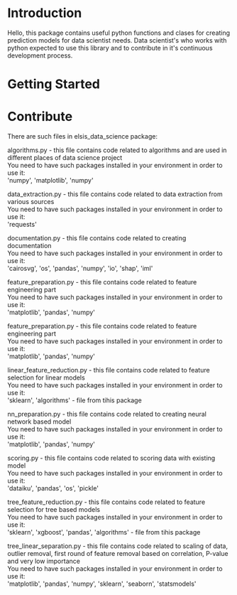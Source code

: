 # Introduction 
Hello, this package contains useful python functions and clases for creating prediction models for data scientist needs. 
Data scientist's who works with python expected to use this library and to contribute in it's continuous development process.

# Getting Started


 

# Contribute
There are such files in elsis_data_science package:

algorithms.py  - this file contains code related to algorithms and are used in different places of data science project <br>
    You need to have such packages installed in your environment in order to use it:<br>
    'numpy', 'matplotlib', 'numpy'<br>

data_extraction.py - this file contains code related to data extraction from various sources<br>
    You need to have such packages installed in your environment in order to use it:<br>
    'requests'<br>

documentation.py - this file contains code related to creating documentation<br>
    You need to have such packages installed in your environment in order to use it:<br>
    'cairosvg', 'os', 'pandas', 'numpy', 'io', 'shap', 'iml'<br>

feature_preparation.py - this file contains code related to feature engineering part<br>
    You need to have such packages installed in your environment in order to use it:<br>
    'matplotlib', 'pandas', 'numpy'<br>

feature_preparation.py - this file contains code related to feature engineering part<br>
    You need to have such packages installed in your environment in order to use it:<br>
    'matplotlib', 'pandas', 'numpy'<br>

linear_feature_reduction.py - this file contains code related to feature selection for linear models<br>
    You need to have such packages installed in your environment in order to use it:<br>
    'sklearn', 'algorithms' -  file from tihis package<br>

nn_preparation.py - this file contains code related to creating neural network based model<br>
    You need to have such packages installed in your environment in order to use it:<br>
    'matplotlib', 'pandas', 'numpy'<br>
    
scoring.py - this file contains code related to scoring data with existing model<br>
    You need to have such packages installed in your environment in order to use it:<br>
    'dataiku', 'pandas', 'os', 'pickle'<br>

tree_feature_reduction.py - this file contains code related to feature selection for tree based models<br>
    You need to have such packages installed in your environment in order to use it:<br>
    'sklearn', 'xgboost', 'pandas', 'algorithms' -  file from tihis package<br>

tree_linear_separation.py - this file contains code related to scaling of data, outlier removal, first round of feature removal based on correlation, P-value and very low importance<br>
    You need to have such packages installed in your environment in order to use it:<br>
    'matplotlib', 'pandas', 'numpy', 'sklearn', 'seaborn', 'statsmodels'<br>




